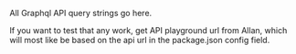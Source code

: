 All Graphql API query strings go here.

If you want to test that any work, get API playground url from Allan, which will most like be based on the api url in the package.json config field.
